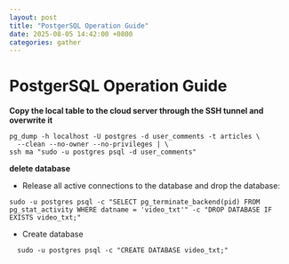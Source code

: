 ```yaml
---
layout: post
title: "PostgerSQL Operation Guide"
date: 2025-08-05 14:42:00 +0800
categories: gather
---
```


# PostgerSQL Operation Guide

**Copy the local table to the cloud server through the SSH tunnel and overwrite it**

```
pg_dump -h localhost -U postgres -d user_comments -t articles \
  --clean --no-owner --no-privileges | \
ssh ma "sudo -u postgres psql -d user_comments"
```

**delete database**

- Release all active connections to the database and drop the database:

```
sudo -u postgres psql -c "SELECT pg_terminate_backend(pid) FROM pg_stat_activity WHERE datname = 'video_txt'" -c "DROP DATABASE IF EXISTS video_txt;"
```



- Create database
```
  sudo -u postgres psql -c "CREATE DATABASE video_txt;"
```

